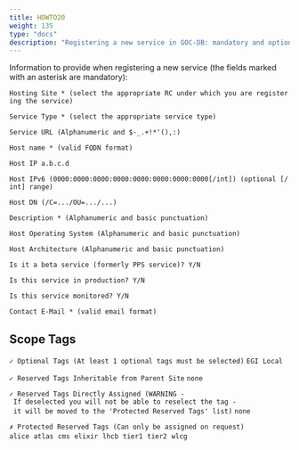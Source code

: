 ```yaml
---
title: HOWTO20
weight: 135
type: "docs"
description: "Registering a new service in GOC-DB: mandatory and optional information"
---
```


Information to provide when registering a new service (the fields marked
with an asterisk are mandatory):

`Hosting Site * (select the appropriate RC under which you are registering the service)`

`Service Type * (select the appropriate service type)`

`Service URL (Alphanumeric and $-_.+!*'(),:)`

`Host name * (valid FQDN format)`

`Host IP a.b.c.d`

`Host IPv6 (0000:0000:0000:0000:0000:0000:0000:0000[/int]) (optional [/int] range)`

`Host DN (/C=.../OU=.../...)`

`Description * (Alphanumeric and basic punctuation)`

`Host Operating System (Alphanumeric and basic punctuation)`

`Host Architecture (Alphanumeric and basic punctuation)`

`Is it a beta service (formerly PPS service)? Y/N`

`Is this service in production? Y/N`

`Is this service monitored? Y/N`

`Contact E-Mail * (valid email format)`

## Scope Tags

`✓ Optional Tags (At least 1 optional tags must be selected)`
`EGI`  `Local `

`✓ Reserved Tags Inheritable from Parent Site`
`none`

`✓ Reserved Tags Directly Assigned (WARNING - If deselected you will not be able to reselect the tag - it will be moved to the 'Protected Reserved Tags' list)`
`none`

`✗ Protected Reserved Tags (Can only be assigned on request)`
`alice`  `atlas`  `cms`  `elixir`  `lhcb`  `tier1`  `tier2`  `wlcg`
